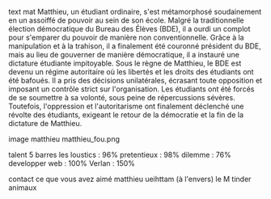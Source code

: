 text mat
    Matthieu, un étudiant ordinaire, s'est métamorphosé soudainement en un assoiffé de pouvoir au sein de son école. Malgré la traditionnelle élection démocratique du Bureau des Élèves (BDE), il a ourdi un complot pour s'emparer du pouvoir de manière non conventionnelle. Grâce à la manipulation et à la trahison, il a finalement été couronné président du BDE, mais au lieu de gouverner de manière démocratique, il a instauré une dictature étudiante impitoyable.
    Sous le règne de Matthieu, le BDE est devenu un régime autoritaire où les libertés et les droits des étudiants ont été bafoués. Il a pris des décisions unilatérales, écrasant toute opposition et imposant un contrôle strict sur l'organisation. Les étudiants ont été forcés de se soumettre à sa volonté, sous peine de répercussions sévères. Toutefois, l'oppression et l'autoritarisme ont finalement déclenché une révolte des étudiants, exigeant le retour de la démocratie et la fin de la dictature de Matthieu.

image matthieu
    matthieu_fou.png

talent 
5 barres 
    les loustics : 96%
    pretentieux : 98%
    dilemme : 76%
    developper web : 100%
    Verlan : 150%    

contact 
ce que vous avez aimé
    matthieu
    ueihttam (à l'envers)
    le M
    tinder animaux